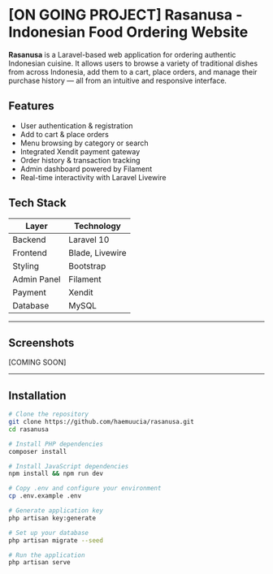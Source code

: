 # [ON GOING PROJECT] Rasanusa - Indonesian Food Ordering Website

**Rasanusa** is a Laravel-based web application for ordering authentic Indonesian cuisine. It allows users to browse a variety of traditional dishes from across Indonesia, add them to a cart, place orders, and manage their purchase history — all from an intuitive and responsive interface.

## Features

- User authentication & registration
- Add to cart & place orders
- Menu browsing by category or search
- Integrated Xendit payment gateway
- Order history & transaction tracking
- Admin dashboard powered by Filament
- Real-time interactivity with Laravel Livewire

## Tech Stack

| Layer        | Technology             |
|--------------|------------------------|
| Backend      | Laravel 10             |
| Frontend     | Blade, Livewire        |
| Styling      | Bootstrap              |
| Admin Panel  | Filament               |
| Payment      | Xendit                 |
| Database     | MySQL                  |

---

## Screenshots

[COMING SOON]

---

## Installation

```bash
# Clone the repository
git clone https://github.com/haemuucia/rasanusa.git
cd rasanusa

# Install PHP dependencies
composer install

# Install JavaScript dependencies
npm install && npm run dev

# Copy .env and configure your environment
cp .env.example .env

# Generate application key
php artisan key:generate

# Set up your database
php artisan migrate --seed

# Run the application
php artisan serve
